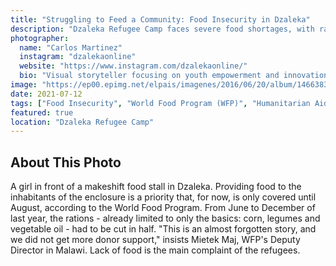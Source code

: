 ```yaml
---
title: "Struggling to Feed a Community: Food Insecurity in Dzaleka"
description: "Dzaleka Refugee Camp faces severe food shortages, with rations reduced to basics and donor support waning."
photographer:
  name: "Carlos Martinez"
  instagram: "dzalekaonline"
  website: "https://www.instagram.com/dzalekaonline/"
  bio: "Visual storyteller focusing on youth empowerment and innovation in refugee communities."
image: "https://ep00.epimg.net/elpais/imagenes/2016/06/20/album/1466383678_828939_1466384969_album_normal.jpg"
date: 2021-07-12
tags: ["Food Insecurity", "World Food Program (WFP)", "Humanitarian Aid Challenges"]
featured: true
location: "Dzaleka Refugee Camp"
---
```


## About This Photo

A girl in front of a makeshift food stall in Dzaleka. Providing food to the inhabitants of the enclosure is a priority that, for now, is only covered until August, according to the World Food Program. From June to December of last year, the rations - already limited to only the basics: corn, legumes and vegetable oil - had to be cut in half. "This is an almost forgotten story, and we did not get more donor support," insists Mietek Maj, WFP's Deputy Director in Malawi. Lack of food is the main complaint of the refugees.